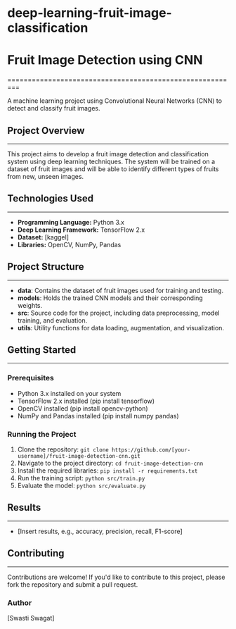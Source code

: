 # deep-learning-fruit-image-classification
# Fruit Image Detection using CNN
=========================================================

A machine learning project using Convolutional Neural Networks (CNN) to detect and classify fruit images.

## Project Overview
-------------------

This project aims to develop a fruit image detection and classification system using deep learning techniques. The system will be trained on a dataset of fruit images and will be able to identify different types of fruits from new, unseen images. 

## Technologies Used
--------------------

* **Programming Language:** Python 3.x
* **Deep Learning Framework:** TensorFlow 2.x
* **Dataset:** [kaggel]
* **Libraries:** OpenCV, NumPy, Pandas

## Project Structure
---------------------

* **data**: Contains the dataset of fruit images used for training and testing.
* **models**: Holds the trained CNN models and their corresponding weights.
* **src**: Source code for the project, including data preprocessing, model training, and evaluation.
* **utils**: Utility functions for data loading, augmentation, and visualization.

## Getting Started
---------------

### Prerequisites

* Python 3.x installed on your system
* TensorFlow 2.x installed (pip install tensorflow)
* OpenCV installed (pip install opencv-python)
* NumPy and Pandas installed (pip install numpy pandas)

### Running the Project

1. Clone the repository: `git clone https://github.com/[your-username]/fruit-image-detection-cnn.git`
2. Navigate to the project directory: `cd fruit-image-detection-cnn`
3. Install the required libraries: `pip install -r requirements.txt`
4. Run the training script: `python src/train.py`
5. Evaluate the model: `python src/evaluate.py`

## Results
----------

* [Insert results, e.g., accuracy, precision, recall, F1-score]

## Contributing
------------

Contributions are welcome! If you'd like to contribute to this project, please fork the repository and submit a pull request.

### Author

[Swasti Swagat]
